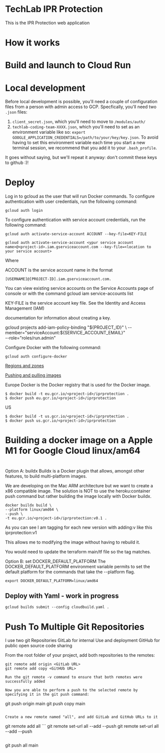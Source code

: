 # TechLab IPR Protection

This is the IPR Protection web application


# How it works

# Build and launch to Cloud Run

# Local development

Before local development is possible, you'll need a couple of configuration files from a person with admin access
to GCP. Specfically, you'll need two `.json` files:

1. `client_secret.json`, which you'll need to move to `/modules/auth/`
2. `techlab-coding-team-XXXX.json`, which you'll need to set as an environment variable like so: `export GOOGLE_APPLICATION_CREDENTIALS=/path/to/your/key/key.json`. To avoid having to set this
environment variable each time you start a new terminal session, we recommend that you add it to your `.bash_profile`.

It goes without saying, but we'll repeat it anyway: don't commit these keys to github :)!

# Deploy
Log in to gcloud as the user that will run Docker commands. To configure authentication with user credentials, run the following command:

```
gcloud auth login
```

To configure authentication with service account credentials, run the following command:

```
gcloud auth activate-service-account ACCOUNT --key-file=KEY-FILE
```

```
gcloud auth activate-service-account <ypur service account name>@<project-id>.iam.gserviceaccount.com --key-file=<location to your service account>
```

Where

ACCOUNT is the service account name in the format
```
[USERNAME]@[PROJECT-ID].iam.gserviceaccount.com.
```

You can view existing service accounts on the Service Accounts page of console or with the command gcloud iam service-accounts list

KEY-FILE is the service account key file. See the Identity and Access Management (IAM)

documentation for information about creating a key.

gcloud projects add-iam-policy-binding "${PROJECT_ID}" \
   --member="serviceAccount:${SERVICE_ACCOUNT_EMAIL}" \
   --role="roles/run.admin"

Configure Docker with the following command:

```
gcloud auth configure-docker
```
<a href="https://cloud.google.com/compute/docs/regions-zones/#available">Regions and zones</a>

<a href="https://cloud.google.com/container-registry/docs/pushing-and-pulling">Pushing and pulling images</a>

Europe Docker is the Docker registry that is used for the Docker image.
```
$ docker build -t eu.gcr.io/<project-id>/iprprotection .
$ docker push eu.gcr.io/<project-id>/iprprotection
```

US
```
$ docker build -t us.gcr.io/<project-id>/iprprotection .
$ docker push us.gcr.io/<project-id>/iprprotection
```

#
# Building a docker image on a Apple M1 for Google Cloud linux/am64
#

Option A: buildx
Buildx is a Docker plugin that allows, amongst other features, to build multi-platform images.

We are developing on the Mac ARM architecture but we want to create a x86 compatible image. The solution is NOT to use the heroku:container push command but rather building the image locally with Docker buildx.

```
docker buildx build \
--platform linux/amd64 \
--push \
-t eu.gcr.io/<project-id>/iprprotection:v0.1 .
```

As you can see I am tagging for each new version with adding:v<number> like this iprprotection:v1

This allows me to modifying the image without having to rebuild it.

You would need to update the terraform main/tf file so the tag matches.


Option B: set DOCKER_DEFAULT_PLATFORM
The DOCKER_DEFAULT_PLATFORM environment variable permits to set the default platform for the commands that take the --platform flag.

```
export DOCKER_DEFAULT_PLATFORM=linux/amd64
```

## Deploy with Yaml - work in progress
```
gcloud builds submit --config cloudbuild.yaml .
```

# Push To Multiple Git Repositories

I use two git Repositories
    GitLab for internal Use and deployment
    GitHub for public open source code sharing

From the root folder of your project, add both repositories to the remotes:

```
git remote add origin <GitLab URL>
git remote add copy <GitHUb URL>

Run the git remote -v command to ensure that both remotes were successfully added

Now you are able to perform a push to the selected remote by specifying it in the git push command:

```
git push origin main
git push copy main
```

Create a new remote named "all", and add GitLab and GitHub URLs to it

```
git remote add all <GitLab URL>```
git remote set-url all --add --push <GitLab URL>
git remote set-url all --add --push <GitHub URL>
```

```
git push all main
```
